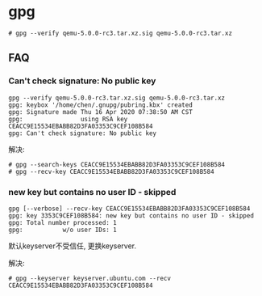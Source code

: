 # gpg
```
# gpg --verify qemu-5.0.0-rc3.tar.xz.sig qemu-5.0.0-rc3.tar.xz
```

## FAQ
### Can't check signature: No public key
```
gpg --verify qemu-5.0.0-rc3.tar.xz.sig qemu-5.0.0-rc3.tar.xz
gpg: keybox '/home/chen/.gnupg/pubring.kbx' created
gpg: Signature made Thu 16 Apr 2020 07:38:50 AM CST
gpg:                using RSA key CEACC9E15534EBABB82D3FA03353C9CEF108B584
gpg: Can't check signature: No public key
```

解决:
```
# gpg --search-keys CEACC9E15534EBABB82D3FA03353C9CEF108B584
# gpg --recv-key CEACC9E15534EBABB82D3FA03353C9CEF108B584
```

### new key but contains no user ID - skipped
```
gpg [--verbose] --recv-key CEACC9E15534EBABB82D3FA03353C9CEF108B584
gpg: key 3353C9CEF108B584: new key but contains no user ID - skipped
gpg: Total number processed: 1
gpg:           w/o user IDs: 1
```

默认keyserver不受信任, 更换keyserver.

解决:
```
# gpg --keyserver keyserver.ubuntu.com --recv CEACC9E15534EBABB82D3FA03353C9CEF108B584
```